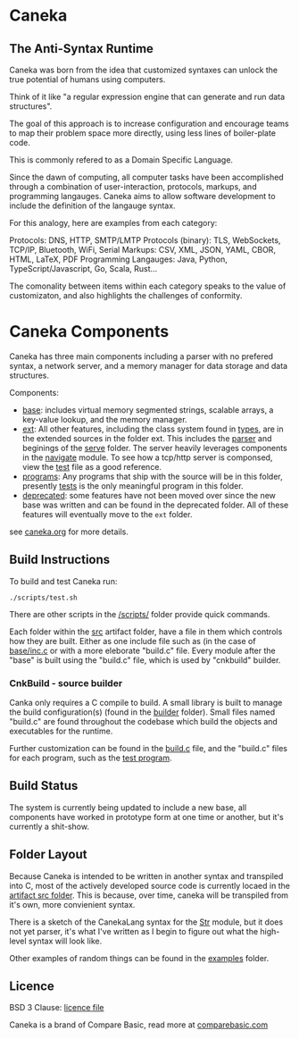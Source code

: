 # Caneka

## The Anti-Syntax Runtime

Caneka was born from the idea that customized syntaxes can unlock the true
potential of humans using computers.

Think of it like "a regular expression engine that can generate and run data
structures".

The goal of this approach is to increase configuration and encourage teams to
map their problem space more directly, using less lines of boiler-plate code.

This is commonly refered to as a Domain Specific Language.

Since the dawn of computing, all computer tasks have been accomplished through
a combination of user-interaction, protocols, markups, and programming
langauges. Caneka aims to allow software development to include the definition
of the langauge syntax. 

For this analogy, here are examples from each category:

Protocols: DNS, HTTP, SMTP/LMTP
Protocols (binary): TLS, WebSockets, TCP/IP, Bluetooth, WiFi, Serial
Markups: CSV, XML, JSON, YAML, CBOR, HTML, LaTeX, PDF
Programming Langauges: Java, Python, TypeScript/Javascript, Go, Scala, Rust...

The comonality between items within each category speaks to the value of
customizaton, and also highlights the challenges of conformity.

# Caneka Components

Caneka has three main components including a parser with no prefered syntax, a
network server, and a memory manager for data storage and data structures.

Components:

- [base](artifact/src/base/): includes virtual memory segmented strings,
  scalable arrays, a key-value lookup, and the memory manager.
- [ext](/artifact/src/ext/): All other features, including the class system
  found in [types](/artifact/src/ext/types), are in the extended sources in the
  folder ext. This includes the [parser](/artifact/src/ext/parser/) and
  beginings of the [serve](/artifact/src/ext/serve/) folder. The server heavily
  leverages components in the [navigate](/artifact/src/ext/navigate/) module.
  To see how a tcp/http server is componsed, view the
  [test](/artifact/src/programs/tests/tests/servetcp_tests.c) file as a good
  reference.
- [programs](/artifact/src/programs/): Any programs that ship with the source
  will be in this folder, presently [tests](artifact/src/programs/tests) is the
  only meaningful program in this folder.
- [deprecated](/artifact/src/deprecated/): some features have not been moved
  over since the new base was written and can be found in the deprecated
  folder. All of these features will eventually move to the `ext` folder.

see [caneka.org](https://caneka.org) for more details.

## Build Instructions

To build and test Caneka run:

    ./scripts/test.sh

There are other scripts in the [/scripts/](/scripts/) folder provide quick
commands.

Each folder within the [src](/artifact/src) artifact folder, have a file in
them which controls how they are built. Either as one include file such as (in
the case of [base/inc.c](/artifact/src/base/inc.c) or with a more eleborate
"build.c" file. Every module after the "base" is built using the "build.c"
file, which is used by "cnkbuild" builder.

### CnkBuild - source builder

Canka only requires a C compile to build. A small library is built to manage
the build configuration(s) (found in the [builder](./artifact/src/builder/)
folder). Small files named "build.c" are found throughout the codebase which 
build the objects and executables for the runtime.

Further customization can be found in the [build.c](./artifact/src/ext/build.c)
file, and the "build.c" files for each program, such as the 
[test program](./artifact/src/programs/tests/build.c).

## Build Status

The system is currently being updated to include a new base, all components
have worked in prototype form at one time or another, but it's currently a
shit-show.

## Folder Layout

Because Caneka is intended to be written in another syntax and transpiled into
C, most of the actively developed source code is currently locaed in the
[artifact src folder](./artifact/src/). This is because, over time, caneka will
be transpiled from it's own, more convienient syntax.

There is a sketch of the CanekaLang syntax for the [Str](./src/base/str.cnk)
module, but it does not yet parser, it's what I've written as I begin to figure
out what the high-level syntax will look like.

Other examples of random things can be found in the [examples](/examples/) folder.

## Licence

BSD 3 Clause: [licence file](./LICENCE)

Caneka is a brand of Compare Basic, read more at
[comparebasic.com](https://comparebasic.com)
